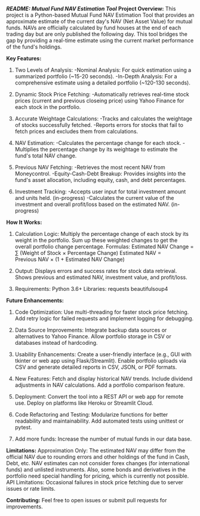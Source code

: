 _**README: Mutual Fund NAV Estimation Tool**_
**Project Overview:**
This project is a Python-based Mutual Fund NAV Estimation Tool that provides an approximate estimate of the current day's NAV (Net Asset Value) for mutual funds. NAVs are officially calculated by fund houses at the end of each trading day but are only published the following day. This tool bridges the gap by providing a real-time estimate using the current market performance of the fund's holdings.

**Key Features:**
1. Two Levels of Analysis:
  -Nominal Analysis: For quick estimation using a summarized portfolio (~15-20 seconds).
  -In-Depth Analysis: For a comprehensive estimate using a detailed portfolio (~120-130 seconds).

2. Dynamic Stock Price Fetching:
  -Automatically retrieves real-time stock prices (current and previous closeing price) using Yahoo Finance for each stock in the portfolio.

3. Accurate Weightage Calculations:
  -Tracks and calculates the weightage of stocks successfully fetched.
  -Reports errors for stocks that fail to fetch prices and excludes them from calculations.

4. NAV Estimation:
  -Calculates the percentage change for each stock.
  -Multiplies the percentage change by its weightage to estimate the fund's total NAV change.

5. Previous NAV Fetching:
  -Retrieves the most recent NAV from Moneycontrol.
  -Equity-Cash-Debt Breakup: Provides insights into the fund's asset allocation, including equity, cash, and debt percentages.

6. Investment Tracking:
  -Accepts user input for total investment amount and units held. (in-progress)
  -Calculates the current value of the investment and overall profit/loss based on the estimated NAV. (in-progress)

**How It Works:**
1. Calculation Logic:
Multiply the percentage change of each stock by its weight in the portfolio.
Sum up these weighted changes to get the overall portfolio change percentage.
Formulas:
Estimated NAV Change = ∑ (Weight of Stock × Percentage Change)
Estimated NAV = Previous NAV × (1 + Estimated NAV Change)

2. Output:
Displays errors and success rates for stock data retrieval.
Shows previous and estimated NAV, investment value, and profit/loss.

3. Requirements:
Python 3.6+
Libraries:
  requests
  beautifulsoup4

**Future Enhancements:**
1. Code Optimization:
Use multi-threading for faster stock price fetching.
Add retry logic for failed requests and implement logging for debugging.

2. Data Source Improvements:
Integrate backup data sources or alternatives to Yahoo Finance.
Allow portfolio storage in CSV or databases instead of hardcoding.

3. Usability Enhancements:
Create a user-friendly interface (e.g., GUI with tkinter or web app using Flask/Streamlit).
Enable portfolio uploads via CSV and generate detailed reports in CSV, JSON, or PDF formats.

4. New Features:
Fetch and display historical NAV trends.
Include dividend adjustments in NAV calculations.
Add a portfolio comparison feature.

5. Deployment:
Convert the tool into a REST API or web app for remote use.
Deploy on platforms like Heroku or Streamlit Cloud.

6. Code Refactoring and Testing:
Modularize functions for better readability and maintainability.
Add automated tests using unittest or pytest.

7. Add more funds:
Increase the number of mutual funds in our data base.

**Limitations:**
Approximation Only: The estimated NAV may differ from the official NAV due to rounding errors and other holdings of the fund in Cash, Debt, etc. NAV estimates can not consider forex changes (for international funds) and unlisted instruments. Also, some bonds and derivatives in the portfolio need special handling for pricing, which is currently not possible.
API Limitations: Occasional failures in stock price fetching due to server issues or rate limits.

**Contributing:**
Feel free to open issues or submit pull requests for improvements.
